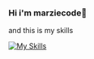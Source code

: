 ### Hi i'm marziecode👋
and this is my skills 


[![My Skills](https://skillicons.dev/icons?i=js,html,css,react,tailwind,ts)](https://skillicons.dev)
<!--
**marziecode/marziecode** is a ✨ _special_ ✨ repository because its `README.md` (this file) appears on your GitHub profile.

Here are some ideas to get you started:

- 🔭 I’m currently working on ...
- 🌱 I’m currently learning ...
- 👯 I’m looking to collaborate on ...
- 🤔 I’m looking for help with ...
- 💬 Ask me about ...
- 📫 How to reach me: ...
- 😄 Pronouns: ...
- ⚡ Fun fact: ..
-->
